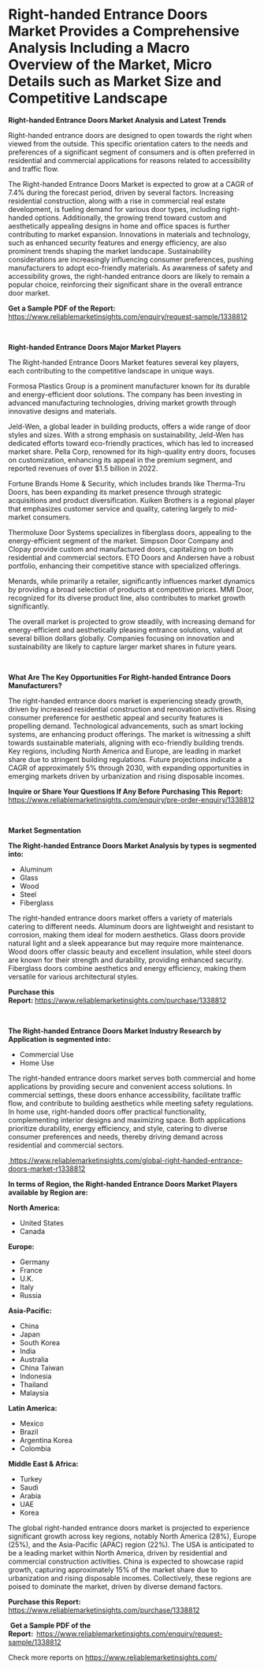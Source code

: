 <p><h1>Right-handed Entrance Doors Market Provides a Comprehensive Analysis Including a Macro Overview of the Market, Micro Details such as Market Size and Competitive Landscape</h1></p><p><strong>Right-handed Entrance Doors Market Analysis and Latest Trends</strong></p>
<p><p>Right-handed entrance doors are designed to open towards the right when viewed from the outside. This specific orientation caters to the needs and preferences of a significant segment of consumers and is often preferred in residential and commercial applications for reasons related to accessibility and traffic flow.</p><p>The Right-handed Entrance Doors Market is expected to grow at a CAGR of 7.4% during the forecast period, driven by several factors. Increasing residential construction, along with a rise in commercial real estate development, is fueling demand for various door types, including right-handed options. Additionally, the growing trend toward custom and aesthetically appealing designs in home and office spaces is further contributing to market expansion. Innovations in materials and technology, such as enhanced security features and energy efficiency, are also prominent trends shaping the market landscape. Sustainability considerations are increasingly influencing consumer preferences, pushing manufacturers to adopt eco-friendly materials. As awareness of safety and accessibility grows, the right-handed entrance doors are likely to remain a popular choice, reinforcing their significant share in the overall entrance door market.</p></p>
<p><strong>Get a Sample PDF of the Report:&nbsp;</strong> <a href="https://www.reliablemarketinsights.com/enquiry/request-sample/1338812?utm_campaign=2010&utm_medium=2&utm_source=Github&utm_content=ia&utm_term=08012025&utm_id=right-handed-entrance-doors">https://www.reliablemarketinsights.com/enquiry/request-sample/1338812</a></p>
<p>&nbsp;</p>
<p><strong>Right-handed Entrance Doors Major Market Players</strong></p>
<p><p>The Right-handed Entrance Doors Market features several key players, each contributing to the competitive landscape in unique ways. </p><p>Formosa Plastics Group is a prominent manufacturer known for its durable and energy-efficient door solutions. The company has been investing in advanced manufacturing technologies, driving market growth through innovative designs and materials. </p><p>Jeld-Wen, a global leader in building products, offers a wide range of door styles and sizes. With a strong emphasis on sustainability, Jeld-Wen has dedicated efforts toward eco-friendly practices, which has led to increased market share. Pella Corp, renowned for its high-quality entry doors, focuses on customization, enhancing its appeal in the premium segment, and reported revenues of over $1.5 billion in 2022.</p><p>Fortune Brands Home & Security, which includes brands like Therma-Tru Doors, has been expanding its market presence through strategic acquisitions and product diversification. Kuiken Brothers is a regional player that emphasizes customer service and quality, catering largely to mid-market consumers.</p><p>Thermoluxe Door Systems specializes in fiberglass doors, appealing to the energy-efficient segment of the market. Simpson Door Company and Clopay provide custom and manufactured doors, capitalizing on both residential and commercial sectors. ETO Doors and Andersen have a robust portfolio, enhancing their competitive stance with specialized offerings.</p><p>Menards, while primarily a retailer, significantly influences market dynamics by providing a broad selection of products at competitive prices. MMI Door, recognized for its diverse product line, also contributes to market growth significantly.</p><p>The overall market is projected to grow steadily, with increasing demand for energy-efficient and aesthetically pleasing entrance solutions, valued at several billion dollars globally. Companies focusing on innovation and sustainability are likely to capture larger market shares in future years.</p></p>
<p>&nbsp;</p>
<p><strong>What Are The Key Opportunities For Right-handed Entrance Doors Manufacturers?</strong></p>
<p><p>The right-handed entrance doors market is experiencing steady growth, driven by increased residential construction and renovation activities. Rising consumer preference for aesthetic appeal and security features is propelling demand. Technological advancements, such as smart locking systems, are enhancing product offerings. The market is witnessing a shift towards sustainable materials, aligning with eco-friendly building trends. Key regions, including North America and Europe, are leading in market share due to stringent building regulations. Future projections indicate a CAGR of approximately 5% through 2030, with expanding opportunities in emerging markets driven by urbanization and rising disposable incomes.</p></p>
<p><strong>Inquire or Share Your Questions If Any Before Purchasing This Report:</strong> <a href="https://www.reliablemarketinsights.com/enquiry/pre-order-enquiry/1338812?utm_campaign=2010&utm_medium=2&utm_source=Github&utm_content=ia&utm_term=08012025&utm_id=right-handed-entrance-doors">https://www.reliablemarketinsights.com/enquiry/pre-order-enquiry/1338812</a></p>
<p>&nbsp;</p>
<p><strong>Market Segmentation</strong></p>
<p><strong>The Right-handed Entrance Doors Market Analysis by types is segmented into:</strong></p>
<p><ul><li>Aluminum</li><li>Glass</li><li>Wood</li><li>Steel</li><li>Fiberglass</li></ul></p>
<p><p>The right-handed entrance doors market offers a variety of materials catering to different needs. Aluminum doors are lightweight and resistant to corrosion, making them ideal for modern aesthetics. Glass doors provide natural light and a sleek appearance but may require more maintenance. Wood doors offer classic beauty and excellent insulation, while steel doors are known for their strength and durability, providing enhanced security. Fiberglass doors combine aesthetics and energy efficiency, making them versatile for various architectural styles.</p></p>
<p><strong>Purchase this Report:&nbsp;</strong><a href="https://www.reliablemarketinsights.com/purchase/1338812?utm_campaign=2010&utm_medium=2&utm_source=Github&utm_content=ia&utm_term=08012025&utm_id=right-handed-entrance-doors">https://www.reliablemarketinsights.com/purchase/1338812</a></p>
<p>&nbsp;</p>
<p><strong>The Right-handed Entrance Doors Market Industry Research by Application is segmented into:</strong></p>
<p><ul><li>Commercial Use</li><li>Home Use</li></ul></p>
<p><p>The right-handed entrance doors market serves both commercial and home applications by providing secure and convenient access solutions. In commercial settings, these doors enhance accessibility, facilitate traffic flow, and contribute to building aesthetics while meeting safety regulations. In home use, right-handed doors offer practical functionality, complementing interior designs and maximizing space. Both applications prioritize durability, energy efficiency, and style, catering to diverse consumer preferences and needs, thereby driving demand across residential and commercial sectors.</p></p>
<p><a href="https://www.reliablemarketinsights.com/global-right-handed-entrance-doors-market-r1338812?utm_campaign=2010&utm_medium=2&utm_source=Github&utm_content=ia&utm_term=08012025&utm_id=right-handed-entrance-doors">&nbsp;https://www.reliablemarketinsights.com/global-right-handed-entrance-doors-market-r1338812</a></p>
<p><strong>In terms of Region, the Right-handed Entrance Doors Market Players available by Region are:</strong></p>
<p>
    <p> <strong> North America: </strong>
        <ul>
            <li>United States</li>
            <li>Canada</li>
        </ul>
        </p> 
    <p> <strong> Europe: </strong>
        <ul>
            <li>Germany</li>
            <li>France</li>
            <li>U.K.</li>
            <li>Italy</li>
            <li>Russia</li>
        </ul>
        </p> 
    <p> <strong> Asia-Pacific: </strong>
        <ul>
            <li>China</li>
            <li>Japan</li>
            <li>South Korea</li>
            <li>India</li>
            <li>Australia</li>
            <li>China Taiwan</li>
            <li>Indonesia</li>
            <li>Thailand</li>
            <li>Malaysia</li>
        </ul>
        </p> 
    <p> <strong> Latin America: </strong>
        <ul>
            <li>Mexico</li>
            <li>Brazil</li>
            <li>Argentina Korea</li>
            <li>Colombia</li>
        </ul>
        </p> 
    <p> <strong> Middle East & Africa: </strong>
        <ul>
            <li>Turkey</li>
            <li>Saudi</li>
            <li>Arabia</li>
            <li>UAE</li>
            <li>Korea</li>
        </ul>
    </p>
    </p>
<p><p>The global right-handed entrance doors market is projected to experience significant growth across key regions, notably North America (28%), Europe (25%), and the Asia-Pacific (APAC) region (22%). The USA is anticipated to be a leading market within North America, driven by residential and commercial construction activities. China is expected to showcase rapid growth, capturing approximately 15% of the market share due to urbanization and rising disposable incomes. Collectively, these regions are poised to dominate the market, driven by diverse demand factors.</p></p>
<p><strong>Purchase this Report: </strong><a href="https://www.reliablemarketinsights.com/purchase/1338812?utm_campaign=2010&utm_medium=2&utm_source=Github&utm_content=ia&utm_term=08012025&utm_id=right-handed-entrance-doors">https://www.reliablemarketinsights.com/purchase/1338812</a></p>
<p>&nbsp;<strong>Get a Sample PDF of the Report:&nbsp;&nbsp;</strong><a href="https://www.reliablemarketinsights.com/enquiry/request-sample/1338812?utm_campaign=2010&utm_medium=2&utm_source=Github&utm_content=ia&utm_term=08012025&utm_id=right-handed-entrance-doors">https://www.reliablemarketinsights.com/enquiry/request-sample/1338812</a></p>
<p><strong></strong></p>
<p>Check more reports on <a href="https://www.reliablemarketinsights.com/?utm_campaign=2010&utm_medium=2&utm_source=Github&utm_content=ia&utm_term=08012025&utm_id=right-handed-entrance-doors">https://www.reliablemarketinsights.com/</a></p>